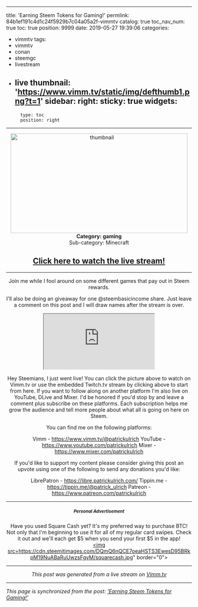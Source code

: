 
---
title: 'Earning Steem Tokens for Gaming!'
permlink: 84b1ef191c4d1c24f5929b7c04a05a2f-vimmtv
catalog: true
toc_nav_num: true
toc: true
position: 9999
date: 2019-05-27 19:39:06
categories:
- vimmtv
tags:
- vimmtv
- conan
- steemgc
- livestream
- live
thumbnail: 'https://www.vimm.tv/static/img/defthumb1.png?t=1'
sidebar:
    right:
        sticky: true
widgets:
    -
        type: toc
        position: right
---


<center><a href="http://www.vimm.tv/@patrickulrich"><img src="https://www.vimm.tv/static/img/defthumb1.png?t=1" alt="thumbnail" title="click to watch the live stream!" width="480px" height="270px"></a><br><strong>Category: gaming</strong><br>Sub-category: Minecraft<br><a href="http://www.vimm.tv/@patrickulrich"><h2>Click here to watch the live stream!</h2></a><hr>

Join me while I fool around on some different games that pay out in Steem rewards.

I'll also be doing an giveaway for one @steembasicincome share. Just leave a comment on this post and I will draw names after the stream is over.

<iframe src='https://player.twitch.tv/?channel=patrick_ulrich&autoplay=false'></iframe><br />

Hey Steemians, I just went live! You can click the picture above to watch on Vimm.tv or use the embedded Twitch.tv stream by clicking above to start from here. If you want to follow along on another platform I'm also live on YouTube, DLive and Mixer. I'd be honored if you'd stop by and leave a comment plus subscribe on these platforms. Each subscription helps me grow the audience and tell more people about what all is going on here on Steem.

You can find me on the following platforms:

Vimm - https://www.vimm.tv/@patrickulrich
YouTube - https://www.youtube.com/patrickulrich
Mixer - https://www.mixer.com/patrickulrich

If you'd like to support my content please consider giving this post an upvote using one of the following to send any donations you'd like:

LibrePatron - https://libre.patrickulrich.com/
Tippin.me - https://tippin.me/@patrick_ulrich
Patreon - https://www.patreon.com/patrickulrich

---

#####  <sub> **Personal Advertisement** </sub>
Have you used Square Cash yet? It's my preferred way to purchase BTC! Not only that I'm beginning to use it for all of my regular card swipes. Check it out and we'll each get $5 when you send your first $5 in the app!<br>
<a href="https://cash.me/app/LSRWVXF"><img src=https://cdn.steemitimages.com/DQmQ6nQCE7oeaHSTS3EwesD95BRkpM19NuABaRuUwzsFgvM/squarecash.jpg" border="0"></a>

<hr><i>This post was generated from a live stream on <a href="https://www.vimm.tv">Vimm.tv</a><i></center>

- - -

This page is synchronized from the post: ['Earning Steem Tokens for Gaming!'](https://steemit.com/@patrickulrich/84b1ef191c4d1c24f5929b7c04a05a2f-vimmtv)
